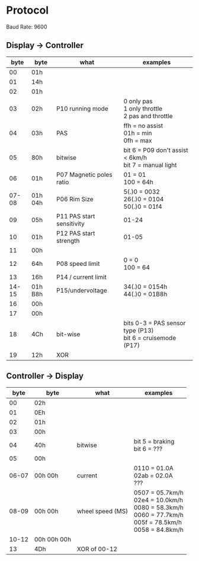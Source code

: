 # Protocol

Baud Rate: 9600

## Display -> Controller

| byte | byte | what | examples |
| ---- | ---- | ---- | -------- |
| 00 | 01h |
| 01 | 14h |
| 02 | 01h | 
| 03 | 02h | P10 running mode | 0 only pas<br>1 only throttle<br>2 pas and throttle |
| 04 | 03h | PAS | ffh = no assist<br> 01h = min<br>0fh = max | 
| 05 | 80h | bitwise | bit 6 = P09 don't assist < 6km/h <br>bit 7 = manual light | 
| 06 | 01h | P07 Magnetic poles ratio | 01 = 01<br>100 = 64h |
| 07-08 | 01h 04h | P06 Rim Size | 5(.)0 = 0032<br>26(.)0 = 0104<br>50(.)0 = 01f4 |
| 09 | 05h | P11 PAS start sensitivity| 01-24 |
| 10 | 01h | P12 PAS start strength | 01-05 |
| 11 | 00h |
| 12 | 64h | P08 speed limit | 0 = 0<br>100 = 64 |
| 13 | 16h | P14 / current limit |  
| 14-15 | 01h B8h | P15/undervoltage | 34(.)0 = 0154h<br>44(.)0 = 01B8h<br> |
| 16 | 00h |
| 17 | 00h |
| 18 | 4Ch | bit-wise | bits 0-3 = PAS sensor type (P13)<br> bit 6 = cruisemode (P17) | 
| 19 | 12h | XOR | 

## Controller -> Display

| byte | byte | what | examples |
| ---- | ---- | ---- | -------- |
| 00 | 02h | 
| 01 | 0Eh |
| 02 | 01h |
| 03 | 00h |
| 04 | 40h | bitwise | bit 5 = braking<br>bit 6 = ??? | 
| 05 | 00h |
| 06-07 | 00h 00h | current | 0110 = 01.0A<br>02ab = 02.0A<br> ??? |
| 08-09 | 00h 00h | wheel speed (MS) | 0507 = 05.7km/h<br>02e4 = 10.0km/h<br>0080 = 58.3km/h<br>0060 = 77.7km/h<br>005f = 78.5km/h<br>0058 = 84.8km/h |
| 10-12 | 00h 00h 00h | |
| 13 | 4Dh | XOR of 00-12 | |
